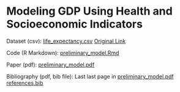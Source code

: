 # Modeling GDP Using Health and Socioeconomic Indicators

Dataset (csv):
[life_expectancy.csv](life_expectancy.csv)
[Original Link]([https://pages.github.com/](https://www.kaggle.com/datasets/kumarajarshi/life-expectancy-who))

Code (R Markdown): 
[preliminary_model.Rmd](preliminary_model.Rmd)

Paper (pdf):
[preliminary_model.pdf](preliminary_model.pdf)


Bibliography (pdf, bib file):
Last last page in [preliminary_model.pdf](preliminary_model.pdf)
[references.bib](references.bib)
